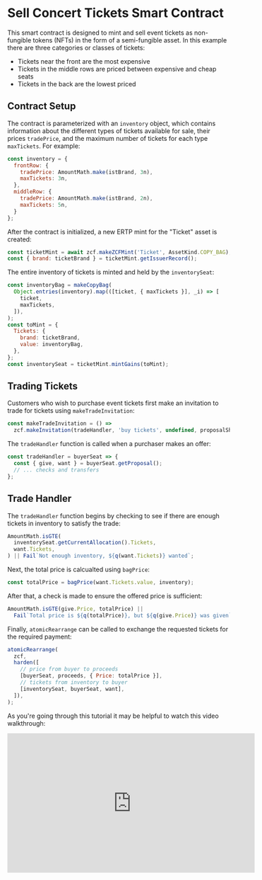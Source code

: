 # Sell Concert Tickets Smart Contract
This smart contract is designed to mint and sell event tickets as non-fungible tokens (NFTs) in the form of a semi-fungible asset. In this example there are three categories or classes of tickets:
- Tickets near the front are the most expensive
- Tickets in the middle rows are priced between expensive and cheap seats
- Tickets in the back are the lowest priced

## Contract Setup
The contract is parameterized with an `inventory` object, which contains information about the different types of tickets available for sale, their prices `tradePrice`, and the maximum number of tickets for each type `maxTickets`. For example:
```js
const inventory = {
  frontRow: {
    tradePrice: AmountMath.make(istBrand, 3n),
    maxTickets: 3n,
  },
  middleRow: {
    tradePrice: AmountMath.make(istBrand, 2n),
    maxTickets: 5n,
  }
};
```

After the contract is initialized, a new ERTP mint for the "Ticket" asset is created:
```js
const ticketMint = await zcf.makeZCFMint('Ticket', AssetKind.COPY_BAG);
const { brand: ticketBrand } = ticketMint.getIssuerRecord();
```

The entire inventory of tickets is minted and held by the `inventorySeat`:
```js
const inventoryBag = makeCopyBag(
  Object.entries(inventory).map(([ticket, { maxTickets }], _i) => [
    ticket,
    maxTickets,
  ]),
);
const toMint = {
  Tickets: {
    brand: ticketBrand,
    value: inventoryBag,
  },
};
const inventorySeat = ticketMint.mintGains(toMint);
```

## Trading Tickets
Customers who wish to purchase event tickets first make an invitation to trade for tickets using `makeTradeInvitation`:
```js
const makeTradeInvitation = () =>
  zcf.makeInvitation(tradeHandler, 'buy tickets', undefined, proposalShape);
```

The `tradeHandler` function is called when a purchaser makes an offer:
```js
const tradeHandler = buyerSeat => {
  const { give, want } = buyerSeat.getProposal();
  // ... checks and transfers
};
```

## Trade Handler
The `tradeHandler` function begins by checking to see if there are enough tickets in inventory to satisfy the trade:
```js
AmountMath.isGTE(
  inventorySeat.getCurrentAllocation().Tickets,
  want.Tickets,
) || Fail`Not enough inventory, ${q(want.Tickets)} wanted`;
```

Next, the total price is calcualted using `bagPrice`:
```js
const totalPrice = bagPrice(want.Tickets.value, inventory);
```

After that, a check is made to ensure the offered price is sufficient:
```js
AmountMath.isGTE(give.Price, totalPrice) ||
  Fail`Total price is ${q(totalPrice)}, but ${q(give.Price)} was given`;
```

Finally, `atomicRearrange` can be called to exchange the requested tickets for the required payment:
```js
atomicRearrange(
  zcf,
  harden([
    // price from buyer to proceeds
    [buyerSeat, proceeds, { Price: totalPrice }],
    // tickets from inventory to buyer
    [inventorySeat, buyerSeat, want],
  ]),
);
```

As you're going through this tutorial it may be helpful to watch this video walkthrough:
<iframe width="560" height="315" src="https://www.youtube.com/embed/XU-5sDaIa7k" title="YouTube video player" frameborder="0" allow="accelerometer; autoplay; clipboard-write; encrypted-media; gyroscope; picture-in-picture" allowfullscreen></iframe>
